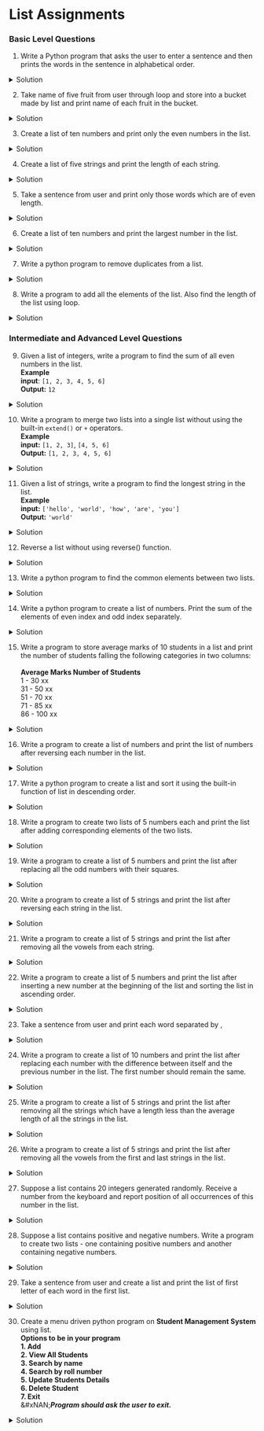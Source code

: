 # List Assignments

### Basic Level Questions

1. Write a Python program that asks the user to enter a sentence and then prints the words in the sentence in alphabetical order.

<details>

<summary>Solution</summary>

```python
sentence = input("Enter a sentence: ")
words = sentence.split()
words.sort()
print("Words in alphabetical order:", " ".join(words))

#Python's default sorting order, uppercase letters are sorted before lowercase letters
```

</details>

2. Take name of five fruit from user through loop and store into a bucket made by list and print name of each fruit in the bucket.

<details>

<summary>Solution</summary>

```python
fruit_bucket = []
for i in range(5):
    fruit = input(f'Enter fruit {i+1} : ')
    fruit_bucket.append(fruit)
print()
print('Fruit Name')
for item in fruit_bucket:
    print(item)

```

</details>

3. Create a list of ten numbers and print only the even numbers in the list.

<details>

<summary>Solution</summary>

```python
num_list = []
for i in range(10):
    num = int(input(f'Enter Number {i+1} : '))
    num_list.append(num)
    
print('List Of Even Numbers : ',end=' ')
for i in num_list:
    if i % 2 == 0:
        print(i, end=' ')
```

</details>

4. Create a list of five strings and print the length of each string.

<details>

<summary>Solution</summary>

```python
my_list = ["apple", "banana", "cherry", "date", "elderberry"]
for item in my_list:
    print(len(item))
# Even User input can be taken as taken in above examples
```

</details>

5. Take a sentence from user and print only those words which are of even length.

<details>

<summary>Solution</summary>

```python
lis = input('Enter the sentence with spaces only : ').split()
print('Words of even length only')
for i in lis:
    if len(i) % 2 == 0:
        print(i)
```

</details>

6. Create a list of ten numbers and print the largest number in the list.

<details>

<summary>Solution</summary>

```python
my_list = [2, 7, 10, 13, 18, 23, 26, 31, 34, 39]
largest_num = my_list[0]
for num in my_list:
    if num > largest_num:
        largest_num = num
print(largest_num)

```

</details>

7. Write a python program to remove duplicates from a list.

<details>

<summary>Solution</summary>

```python
my_list = [1, 2, 2, 3, 4, 4, 5]
new_list = []
for i in my_list:
    if i not in new_list:
        new_list.append(i)
print(new_list)

```

</details>

8. Write a program to add all the elements of the list. Also find the length of the list using loop.

<details>

<summary>Solution</summary>

```
my_list = [131, 452, 673, 894, 523]
sum = 0
count = 0
for i in my_list:
    count += 1
    sum += i
print(sum)
print(count)

```

</details>

### Intermediate and Advanced Level Questions

9. Given a list of integers, write a program to find the sum of all even numbers in the list.\
   **Example**\
   **input**: `[1, 2, 3, 4, 5, 6]`\
   **Output:** `12`

<details>

<summary>Solution</summary>

```python
nums = [11, 22, 53, 84, 95, 106]
sum = 0
for num in nums:
    if num % 2 == 0:
        sum += num
print(sum)

```

</details>

10. Write a program to merge two lists into a single list without using the built-in `extend()` or `+` operators.\
    **Example**\
    **input:** `[1, 2, 3]`, `[4, 5, 6]`\
    **Output:** `[1, 2, 3, 4, 5, 6]`

<details>

<summary>Solution</summary>

```python
list1 = [1, 2, 3]
list2 = [4, 5, 6]
for num in list2:
    list1.append(num)
print(list1)
#One might take the input from the user as well
```

</details>

11. Given a list of strings, write a program to find the longest string in the list.\
    **Example**\
    **input:** `['hello', 'world', 'how', 'are', 'you']`\
    **Output:** `'world'`

<details>

<summary>Solution</summary>

```python
strings = ['hello', 'world', 'how', 'are', 'you']
longest = ''
for string in strings:
    if len(string) > len(longest):
        longest = string
print(longest)
#One might take input from user as well
```

</details>

12. Reverse a list without using reverse() function.

<details>

<summary>Solution</summary>

```python
lis = [int(input('Enter Number : ')) for i in range(5)]
rev_lis = []
print(lis)
for i in range(len(lis)):
    rev_lis.append(lis[-(i+1)])
print(rev_lis)
```

</details>

13. Write a python program to find the common elements between two lists.

<details>

<summary>Solution</summary>

```python
#uses list comprehensions
lis1 = [int(input('Enter Number for list 1 : ')) for i in range(5)]
lis2 = [int(input('Enter Number for list 2 : ')) for i in range(5)]



for i in lis1:
    if i in lis2:
        print(i, end=' ')

```

</details>

14. Write a python program to create a list of numbers. Print the sum of the elements of even index and odd index separately.

<details>

<summary>Solution</summary>

```python
num_lis = []
#creating a list of 5 numbers
for i in range(5):
    num = int(input('Enter the number : '))
    num_lis.append(num)
#Now getting the sum of even index and odd index separately
even_sum = 0
odd_sum = 0
for i in range(5):
    if i % 2 == 0:
        even_sum += num_lis[i]
    else:
        odd_sum += num_lis[i]
        
print('Actual List : ', num_lis)
print('Even Index Elements sum : ', even_sum)
print('Odd Index Elements sum : ', odd_sum)

```

</details>

15. Write a program to store average marks of 10 students in a list and print the number of students falling the following categories in two columns:\
    \
    **Average Marks Number of Students**\
    1 - 30 xx\
    31 - 50 xx\
    51 - 70 xx\
    71 - 85 xx\
    86 - 100 xx

<details>

<summary>Solution</summary>

```python
avg_marks = [int(input('Enter Average Marks : ')) for i in range(10)]

#Initializing variables
cond1 = 0
cond2 = 0
cond3 = 0
cond4 = 0
cond5 = 0

for marks in avg_marks:
    if marks >= 1 and marks <= 30:
        cond1 += 1
    elif marks >= 31 and marks <= 50:
        cond2 += 1
    elif marks >= 51 and marks <= 70:
        cond3 += 1
    elif marks >= 71 and marks <= 85:
        cond4 += 1
    elif marks >= 86 and marks <= 100:
        cond5 += 1
    elif marks > 100:
        print('Marks not considerable')

print('\tAverage Marks\t\tNumber of students')
print(f'\t1 - 30\t\t\t{cond1}')
print(f'\t31 - 50\t\t\t{cond2}')
print(f'\t51 - 70\t\t\t{cond3}')
print(f'\t71 - 85\t\t\t{cond4}')
print(f'\t86 - 100\t\t\t{cond5}')

```

</details>

16. Write a program to create a list of numbers and print the list of numbers after reversing each number in the list.

<details>

<summary>Solution</summary>

```python
num_lis = []
rev_num_lis = []
for i in range(5):
    num = int(input('Enter the number : '))
    num_lis.append(num)

print('Original list: ', num_lis)
print('List after reversing each number: ')
for num in num_lis:
    reversed_num = 0
    while num > 0:
        remainder = num % 10
        reversed_num = (reversed_num * 10) + remainder
        num = num // 10
    rev_num_lis.append(reversed_num)
print('Reversed Number List : ', rev_num_lis)
```

</details>

17. Write a python program to create a list and sort it using the built-in function of list in descending order.

<details>

<summary>Solution</summary>

```python
num_lis = []
for i in range(5):
    num = int(input('Enter the number : '))
    num_lis.append(num)

num_lis.sort(reverse=True)
print('List after sorting in descending order: ', num_lis)
```

</details>

18. Write a program to create two lists of 5 numbers each and print the list after adding corresponding elements of the two lists.

<details>

<summary>Solution</summary>

```python
list1 = []
list2 = []

print('Enter elements of list1: ')
for i in range(5):
    num = int(input())
    list1.append(num)

print('Enter elements of list2: ')
for i in range(5):
    num = int(input())
    list2.append(num)

new_lis = []
for i in range(5):
    new_lis.append(list1[i] + list2[i])

print('List after adding corresponding elements of list1 and list2: ', new_lis)
```

</details>

19. Write a program to create a list of 5 numbers and print the list after replacing all the odd numbers with their squares.

<details>

<summary>Solution</summary>

```python
num_lis = []
for i in range(5):
    num = int(input('Enter the number : '))
    num_lis.append(num)

for i in range(5):
    if num_lis[i] % 2 != 0:
        num_lis[i] = num_lis[i] ** 2

print('List after replacing all the odd numbers with their squares: ', num_lis)
```

</details>

20. Write a program to create a list of 5 strings and print the list after reversing each string in the list.

<details>

<summary>Solution</summary>

```python
str_lis = []
for i in range(5):
    string = input('Enter the string : ')
    str_lis.append(string)

new_lis = []
for string in str_lis:
    new_lis.append(string[::-1])

print('List after reversing each string: ', new_lis)

```

</details>

21. Write a program to create a list of 5 strings and print the list after removing all the vowels from each string.

<details>

<summary>Solution</summary>

```python
str_lis = []
for i in range(5):
    string = input('Enter the string : ')
    str_lis.append(string)

new_lis = []
for string in str_lis:
    new_str = ''
    for char in string:
        if char.lower() not in 'aeiou':
            new_str += char
    new_lis.append(new_str)

print('List after removing all the vowels from each string: ', new_lis)
```

</details>

22. Write a program to create a list of 5 numbers and print the list after inserting a new number at the beginning of the list and sorting the list in ascending order.

<details>

<summary>Solution</summary>

```python
num_lis = []
for i in range(5):
    num = int(input('Enter the number : '))
    num_lis.append(num)

new_num = int(input('Enter the new number to insert at the beginning of the list: '))
num_lis.insert(0, new_num)
num_lis.sort()

print('List after inserting a new number at the beginning and sorting in ascending order: ', num_lis)
```

</details>

23. Take a sentence from user and print each word separated by ,

<details>

<summary>Solution</summary>

```python
sentence = input("Enter a sentence: ")   # take input from user
words = sentence.split()                 # split sentence into words
result = ", ".join(words)                # join words with comma separator
print(result)                            # print result
```

</details>

24. Write a program to create a list of 10 numbers and print the list after replacing each number with the difference between itself and the previous number in the list. The first number should remain the same.

<details>

<summary>Solution</summary>

```python
num_lis = [2, 5, 9, 15, 23, 33, 45, 59, 75, 93]
new_lis = [num_lis[0]]

for i in range(1, 10):
    new_lis.append(num_lis[i] - num_lis[i-1])

print('List after replacing each number with the difference between itself and the previous number: ', new_lis)
```

</details>

25. Write a program to create a list of 5 strings and print the list after removing all the strings which have a length less than the average length of all the strings in the list.

<details>

<summary>Solution</summary>

```python
str_lis = ['apple', 'banana', 'cherry', 'date', 'elderberry']
avg_len = sum(len(string) for string in str_lis) / len(str_lis)

new_lis = []
for string in str_lis:
    if len(string) >= avg_len:
        new_lis.append(string)

print('List after removing all the strings with length less than the average length: ', new_lis)
```

</details>

26. Write a program to create a list of 5 strings and print the list after removing all the vowels from the first and last strings in the list.

<details>

<summary>Solution</summary>

```python
str_lis = ['apple', 'banana', 'cherry', 'date', 'elderberry']

new_lis = []
for i in range(5):
    if i == 0 or i == 4:
        new_str = ''
        for char in str_lis[i]:
            if char.lower() not in 'aeiou':
                new_str += char
        new_lis.append(new_str)
    else:
        new_lis.append(str_lis[i])

print('List after removing all the vowels from the first and last strings: ', new_lis)

```

</details>

27. Suppose a list contains 20 integers generated randomly. Receive a number from the keyboard and report position of all occurrences of this number in the list.

<details>

<summary>Solution</summary>

```python
import random
num_lis = [random.randint(1, 10) for i in range(10)]
print(f'List : {num_lis}')
num = int(input('Enter the number to search : '))
count = 0
for i in num_lis:
    if i == num:
        count += 1

print(f'The number of occurrences of {num} is {count}')
```

</details>

28. Suppose a list contains positive and negative numbers. Write a program to create two lists - one containing positive numbers and another containing negative numbers.

<details>

<summary>Solution</summary>

```python
# Take a list of integers as input from the user
num_lis = [int(input('Enter the number : ')) for i in range(10)]

# Create two lists - one containing positive numbers and another containing negative numbers
pos_lis = []
neg_lis = []
for num in num_lis:
    if num >= 0:
        pos_lis.append(num)
    else:
        neg_lis.append(num)

# Print the two lists
print('List of positive numbers:', pos_lis)
print('List of negative numbers:', neg_lis)

```

</details>

29. Take a sentence from user and create a list and print the list of first letter of each word in the first list.

<details>

<summary>Solution</summary>

```python
# Take a sentence from the user as input
sentence = input('Enter a sentence(with spaces only) : ')

# Split the sentence into a list of words
word_list = sentence.split()

# Create a list of the first letter of each word in the sentence
first_letter_list = [word[0] for word in word_list]

# Print the list of first letters
print('List of first letters:', first_letter_list)

```

</details>

30. Create a menu driven python program on **Student Management System** using list.\
    **Options to be in your program**\
    **1. Add**\
    **2. View All Students**\
    **3. Search by name**\
    **4. Search by roll number**\
    **5. Update Students Details**\
    **6. Delete Student**\
    **7. Exit**\
    \&#xNAN;_**Program should ask the user to exit.**_

<details>

<summary>Solution</summary>

```python
# initialize empty student list
students = []

# loop to display menu and get user input
while True:
    print("STUDENT MANAGEMENT SYSTEM")
    print("1. Add student")
    print("2. View all students")
    print("3. Search student by name")
    print("4. Search student by roll number")
    print("5. Update student details")
    print("6. Delete student")
    print("7. Exit")

    # get user input for menu choice
    choice = int(input("Enter your choice (1-7): "))

    if choice == 1:
        # add new student details
        name = input("Enter student name: ")
        rollno = input("Enter student roll number: ")
        marks = input("Enter student marks: ")
        students.append([name, rollno, marks])
        print("Student added successfully!")

    elif choice == 2:
        # view all students
        if len(students) == 0:
            print("No students found!")
        else:
            print("List of students:")
            print("Name\t\tRoll No\t\tMarks")
            for student in students:
                print(f'{student[0]}\t\t{student[1]}\t\t{student[2]}')
                print("")

    elif choice == 3:
        # search student by name
        name = input("Enter student name: ")
        found = False
        for student in students:
            if student[0].lower() == name.lower():
                found = True
                print("Name:", student[0])
                print("Roll No:", student[1])
                print("Marks:", student[2])
                print("")
        if not found:
            print("No student found with name", name)

    elif choice == 4:
        # search student by roll number
        rollno = input("Enter student roll number: ")
        found = False
        for student in students:
            if student[1] == rollno:
                found = True
                print("Name:", student[0])
                print("Roll No:", student[1])
                print("Marks:", student[2])
                print("")
        if not found:
            print("No student found with roll number", rollno)

    elif choice == 5:
        # update student details
        rollno = input("Enter student roll number: ")
        found = False
        for student in students:
            if student[1] == rollno:
                found = True
                print("1. Update name")
                print("2. Update roll number")
                print("3. Update marks")
                subchoice = int(input("Enter your choice (1-3): "))
                if subchoice == 1:
                    name = input("Enter new name: ")
                    student[0] = name
                elif subchoice == 2:
                    rollno = input("Enter new roll number: ")
                    student[1] = rollno
                elif subchoice == 3:
                    marks = input("Enter new marks: ")
                    student[2] = marks
                else:
                    print("Invalid choice!")
        if not found:
            print("No student found with roll number", rollno)

    elif choice == 6:
        # delete student
        rollno = input("Enter student roll number: ")
        found = False
        for student in students:
            if student[1] == rollno:
                found = True
                students.remove(student)
                print("Student deleted successfully!")
        if not found:
            print("No student found with roll number",rollno)
    elif choice == 7:
        # exit program
        print("Thank you for using the Student Management System!")
        break

    else:
        # invalid choice
        print("Invalid choice!")


```

</details>
